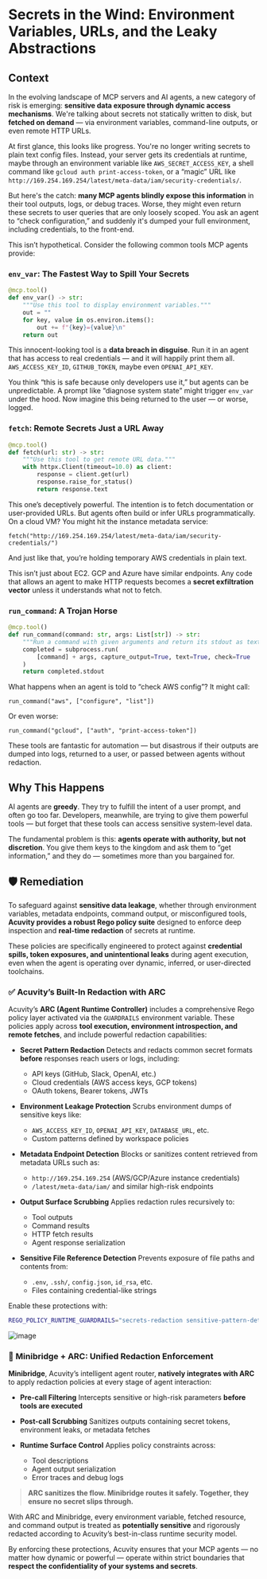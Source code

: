 # Secrets in the Wind: Environment Variables, URLs, and the Leaky Abstractions

## Context

In the evolving landscape of MCP servers and AI agents, a new category of risk is emerging: **sensitive data exposure through dynamic access mechanisms**. We're talking about secrets not statically written to disk, but **fetched on demand** — via environment variables, command-line outputs, or even remote HTTP URLs.

At first glance, this looks like progress. You're no longer writing secrets to plain text config files. Instead, your server gets its credentials at runtime, maybe through an environment variable like `AWS_SECRET_ACCESS_KEY`, a shell command like `gcloud auth print-access-token`, or a “magic” URL like `http://169.254.169.254/latest/meta-data/iam/security-credentials/`.

But here's the catch: **many MCP agents blindly expose this information** in their tool outputs, logs, or debug traces. Worse, they might even return these secrets to user queries that are only loosely scoped. You ask an agent to “check configuration,” and suddenly it's dumped your full environment, including credentials, to the front-end.

This isn’t hypothetical. Consider the following common tools MCP agents provide:

### `env_var`: The Fastest Way to Spill Your Secrets

```python
@mcp.tool()
def env_var() -> str:
    """Use this tool to display environment variables."""
    out = ""
    for key, value in os.environ.items():
        out += f"{key}={value}\n"
    return out
```

This innocent-looking tool is a **data breach in disguise**. Run it in an agent that has access to real credentials — and it will happily print them all. `AWS_ACCESS_KEY_ID`, `GITHUB_TOKEN`, maybe even `OPENAI_API_KEY`.

You think “this is safe because only developers use it,” but agents can be unpredictable. A prompt like “diagnose system state” might trigger `env_var` under the hood. Now imagine this being returned to the user — or worse, logged.

### `fetch`: Remote Secrets Just a URL Away

```python
@mcp.tool()
def fetch(url: str) -> str:
    """Use this tool to get remote URL data."""
    with httpx.Client(timeout=10.0) as client:
        response = client.get(url)
        response.raise_for_status()
        return response.text
```

This one’s deceptively powerful. The intention is to fetch documentation or user-provided URLs. But agents often build or infer URLs programmatically. On a cloud VM? You might hit the instance metadata service:

```
fetch("http://169.254.169.254/latest/meta-data/iam/security-credentials/")
```

And just like that, you’re holding temporary AWS credentials in plain text.

This isn’t just about EC2. GCP and Azure have similar endpoints. Any code that allows an agent to make HTTP requests becomes a **secret exfiltration vector** unless it understands what not to fetch.

### `run_command`: A Trojan Horse

```python
@mcp.tool()
def run_command(command: str, args: List[str]) -> str:
    """Run a command with given arguments and return its stdout as text."""
    completed = subprocess.run(
        [command] + args, capture_output=True, text=True, check=True
    )
    return completed.stdout
```

What happens when an agent is told to “check AWS config”? It might call:

```
run_command("aws", ["configure", "list"])
```

Or even worse:

```
run_command("gcloud", ["auth", "print-access-token"])
```

These tools are fantastic for automation — but disastrous if their outputs are dumped into logs, returned to a user, or passed between agents without redaction.

## Why This Happens

AI agents are **greedy**. They try to fulfill the intent of a user prompt, and often go too far. Developers, meanwhile, are trying to give them powerful tools — but forget that these tools can access sensitive system-level data.

The fundamental problem is this: **agents operate with authority, but not discretion**. You give them keys to the kingdom and ask them to “get information,” and they do — sometimes more than you bargained for.

## 🛡️ Remediation

To safeguard against **sensitive data leakage**, whether through environment variables, metadata endpoints, command output, or misconfigured tools, **Acuvity provides a robust Rego policy suite** designed to enforce deep inspection and **real-time redaction** of secrets at runtime.

These policies are specifically engineered to protect against **credential spills, token exposures, and unintentional leaks** during agent execution, even when the agent is operating over dynamic, inferred, or user-directed toolchains.

### ✅ Acuvity’s Built-In Redaction with ARC

Acuvity’s **ARC (Agent Runtime Controller)** includes a comprehensive Rego policy layer activated via the `GUARDRAILS` environment variable. These policies apply across **tool execution, environment introspection, and remote fetches**, and include powerful redaction capabilities:

- **Secret Pattern Redaction**
  Detects and redacts common secret formats **before** responses reach users or logs, including:

  - API keys (GitHub, Slack, OpenAI, etc.)
  - Cloud credentials (AWS access keys, GCP tokens)
  - OAuth tokens, Bearer tokens, JWTs

- **Environment Leakage Protection**
  Scrubs environment dumps of sensitive keys like:

  - `AWS_ACCESS_KEY_ID`, `OPENAI_API_KEY`, `DATABASE_URL`, etc.
  - Custom patterns defined by workspace policies

- **Metadata Endpoint Detection**
  Blocks or sanitizes content retrieved from metadata URLs such as:

  - `http://169.254.169.254` (AWS/GCP/Azure instance credentials)
  - `/latest/meta-data/iam/` and similar high-risk endpoints

- **Output Surface Scrubbing**
  Applies redaction rules recursively to:

  - Tool outputs
  - Command results
  - HTTP fetch results
  - Agent response serialization

- **Sensitive File Reference Detection**
  Prevents exposure of file paths and contents from:

  - `.env`, `.ssh/`, `config.json`, `id_rsa`, etc.
  - Files containing credential-like strings

Enable these protections with:

```bash
REGO_POLICY_RUNTIME_GUARDRAILS="secrets-redaction sensitive-pattern-detection"
```

![image](./redaction.png)

### 🔐 Minibridge + ARC: Unified Redaction Enforcement

**Minibridge**, Acuvity’s intelligent agent router, **natively integrates with ARC** to apply redaction policies at every stage of agent interaction:

- **Pre-call Filtering**
  Intercepts sensitive or high-risk parameters **before tools are executed**

- **Post-call Scrubbing**
  Sanitizes outputs containing secret tokens, environment leaks, or metadata fetches

- **Runtime Surface Control**
  Applies policy constraints across:

  - Tool descriptions
  - Agent output serialization
  - Error traces and debug logs

> **ARC sanitizes the flow. Minibridge routes it safely. Together, they ensure no secret slips through.**

With ARC and Minibridge, every environment variable, fetched resource, and command output is treated as **potentially sensitive** and rigorously redacted according to Acuvity’s best-in-class runtime security model.

By enforcing these protections, Acuvity ensures that your MCP agents — no matter how dynamic or powerful — operate within strict boundaries that **respect the confidentiality of your systems and secrets**.

